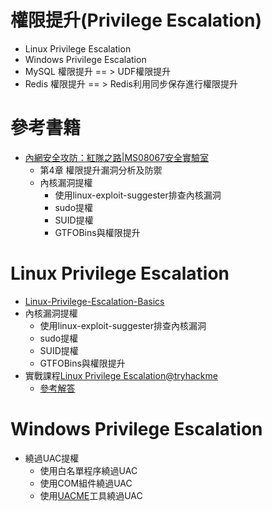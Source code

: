 # 權限提升(Privilege Escalation)
- Linux Privilege Escalation
- Windows Privilege Escalation
- MySQL 權限提升 == > UDF權限提升
- Redis 權限提升 == > Redis利用同步保存進行權限提升
# 參考書籍
- [內網安全攻防：紅隊之路|MS08067安全實驗室](https://www.tenlong.com.tw/products/9787121473265?list_name=srh)
  - 第4章 權限提升漏洞分析及防禦
  - 內核漏洞提權
    - 使用linux-exploit-suggester排查內核漏洞
    - sudo提權
    - SUID提權
    - GTFOBins與權限提升 
# Linux Privilege Escalation
- [Linux-Privilege-Escalation-Basics](https://github.com/RoqueNight/Linux-Privilege-Escalation-Basics)
- 內核漏洞提權
  - 使用linux-exploit-suggester排查內核漏洞
  - sudo提權
  - SUID提權
  - GTFOBins與權限提升 
- 實戰課程[Linux Privilege Escalation@tryhackme](https://tryhackme.com/r/room/linprivesc)
  - [參考解答](https://medium.com/@cyberjunkiebynight/linux-privesc-tryhackme-write-up-a284b97d5f4) 
# Windows Privilege Escalation
- 繞過UAC提權
  - 使用白名單程序繞過UAC
  - 使用COM組件繞過UAC
  - 使用[UACME](https://github.com/hfiref0x/UACME)工具繞過UAC

